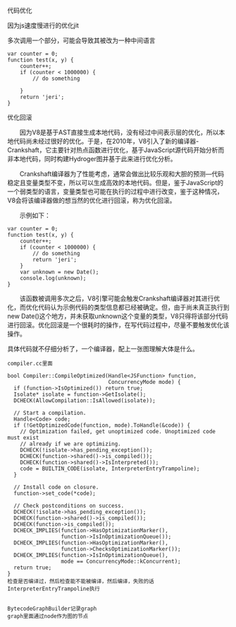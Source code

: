 代码优化

因为js速度慢进行的优化jit

多次调用一个部分，可能会导致其被改为一种中间语言

```
var counter = 0;
function test(x, y) {
    counter++;
    if (counter < 1000000) {
        // do something
        
    }
    return 'jeri';
}
```

优化回滚

　　因为V8是基于AST直接生成本地代码，没有经过中间表示层的优化，所以本地代码尚未经过很好的优化。于是，在2010年，V8引入了新的编译器-Crankshaft，它主要针对热点函数进行优化，基于JavaScript源代码开始分析而非本地代码，同时构建Hydroger图并基于此来进行优化分析。

　　Crankshaft编译器为了性能考虑，通常会做出比较乐观和大胆的预测—代码稳定且变量类型不变，所以可以生成高效的本地代码。但是，鉴于JavaScript的一个弱类型的语言，变量类型也可能在执行的过程中进行改变，鉴于这种情况，V8会将该编译器做的想当然的优化进行回滚，称为优化回滚。

　　示例如下：

```
var counter = 0;
function test(x, y) {
    counter++;
    if (counter < 1000000) {
        // do something
        return 'jeri';
    }
    var unknown = new Date();
    console.log(unknown);
}
```

　　该函数被调用多次之后，V8引擎可能会触发Crankshaft编译器对其进行优化，而优化代码认为示例代码的类型信息都已经被确定。但，由于尚未真正执行到new Date()这个地方，并未获取unknown这个变量的类型，V8只得将该部分代码进行回滚。优化回滚是一个很耗时的操作，在写代码过程中，尽量不要触发优化该操作。



具体代码就不仔细分析了，一个编译器，配上一张图理解大体是什么。

```
compiler.cc里面 

bool Compiler::CompileOptimized(Handle<JSFunction> function,
                                ConcurrencyMode mode) {
  if (function->IsOptimized()) return true;
  Isolate* isolate = function->GetIsolate();
  DCHECK(AllowCompilation::IsAllowed(isolate));

  // Start a compilation.
  Handle<Code> code;
  if (!GetOptimizedCode(function, mode).ToHandle(&code)) {
    // Optimization failed, get unoptimized code. Unoptimized code must exist
    // already if we are optimizing.
    DCHECK(!isolate->has_pending_exception());
    DCHECK(function->shared()->is_compiled());
    DCHECK(function->shared()->IsInterpreted());
    code = BUILTIN_CODE(isolate, InterpreterEntryTrampoline);
  }

  // Install code on closure.
  function->set_code(*code);

  // Check postconditions on success.
  DCHECK(!isolate->has_pending_exception());
  DCHECK(function->shared()->is_compiled());
  DCHECK(function->is_compiled());
  DCHECK_IMPLIES(function->HasOptimizationMarker(),
                 function->IsInOptimizationQueue());
  DCHECK_IMPLIES(function->HasOptimizationMarker(),
                 function->ChecksOptimizationMarker());
  DCHECK_IMPLIES(function->IsInOptimizationQueue(),
                 mode == ConcurrencyMode::kConcurrent);
  return true;
}
检查是否编译过，然后检查能不能被编译，然后编译，失败的话InterpreterEntryTrampoline执行


```

```
BytecodeGraphBuilder记录graph
graph里面通过node作为图的节点

```


